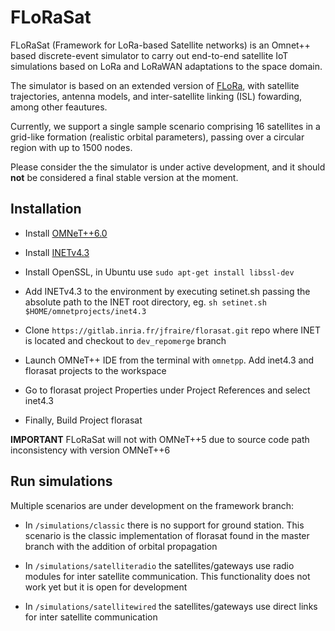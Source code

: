 # FLoRaSat

FLoRaSat (Framework for LoRa-based Satellite networks) is an Omnet++ based discrete-event simulator to carry out end-to-end satellite IoT simulations based on LoRa and LoRaWAN adaptations to the space domain.

The simulator is based on an extended version of [FLoRa](https://flora.aalto.fi/), with satellite trajectories, antenna models, and inter-satellite linking (ISL) fowarding, among other feautures.

Currently, we support a single sample scenario comprising 16 satellites in a grid-like formation (realistic orbital parameters), passing over a circular region with up to 1500 nodes.

Please consider the the simulator is under active development, and it should **not** be considered a final stable version at the moment.


## Installation

- Install [OMNeT++6.0](https://omnetpp.org/)

- Install [INETv4.3](https://inet.omnetpp.org/Installation.html)

- Install OpenSSL, in Ubuntu use `sudo apt-get install libssl-dev`

- Add INETv4.3 to the environment by executing setinet.sh passing the absolute path to the INET root directory, eg. `sh setinet.sh $HOME/omnetprojects/inet4.3`

- Clone `https://gitlab.inria.fr/jfraire/florasat.git` repo where INET is located and checkout to `dev_repomerge` branch

- Launch OMNeT++ IDE from the terminal with `omnetpp`. Add inet4.3 and florasat projects to the workspace

- Go to florasat project Properties under Project References and select inet4.3

- Finally, Build Project florasat


**IMPORTANT** FLoRaSat will not with OMNeT++5 due to source code path inconsistency with version OMNeT++6


## Run simulations

Multiple scenarios are under development on the framework branch:

- In `/simulations/classic` there is no support for ground station. This scenario is the classic implementation of florasat found in the master branch with the addition of orbital propagation

- In `/simulations/satelliteradio` the satellites/gateways use radio modules for inter satellite communication. This functionality does not work yet but it is open for development

- In `/simulations/satellitewired` the satellites/gateways use direct links for inter satellite communication





